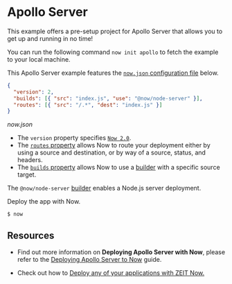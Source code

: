# Apollo Server

This example offers a pre-setup project for Apollo Server that allows you to get up and running in no time!

You can run the following command `now init apollo` to fetch the example to your local machine.

This Apollo Server example features the [`now.json` configuration file](https://zeit.co/docs/v2/deployments/configuration) below.

```json
{
  "version": 2,
  "builds": [{ "src": "index.js", "use": "@now/node-server" }],
  "routes": [{ "src": "/.*", "dest": "index.js" }]
}
```
_now.json_

- The `version` property specifies [`Now 2.0`](https://zeit.co/now).
- The [`routes` property](/docs/v2/deployments/configuration#routes) allows Now to route your deployment either by using a source and destination, or by way of a source, status, and headers.
- The [`builds` property](https://zeit.co/docs/v2/deployments/builds) allows Now to use a [builder](https://zeit.co/docs/v2/deployments/builders/overview/) with a specific source target.

The `@now/node-server` [builder](https://zeit.co/docs/v2/deployments/builders/overview) enables a Node.js server deployment.

Deploy the app with Now.

```shell
$ now
```

## Resources

- Find out more information on **Deploying Apollo Server with Now**, please refer to the [Deploying Apollo Server to Now](https://zeit.co/guides/deploying-apolloserver-to-now/) guide.

- Check out how to [Deploy any of your applications with ZEIT Now.](https://zeit.co/docs/v2/deployments/basics)